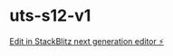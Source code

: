 # uts-s12-v1

[Edit in StackBlitz next generation editor ⚡️](https://stackblitz.com/~/github.com/K0unty/uts-s12-v1)